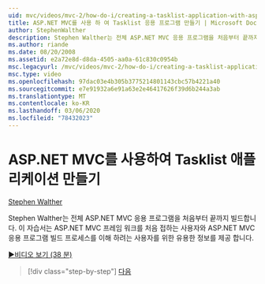 ```yaml
---
uid: mvc/videos/mvc-2/how-do-i/creating-a-tasklist-application-with-aspnet-mvc
title: ASP.NET MVC를 사용 하 여 Tasklist 응용 프로그램 만들기 | Microsoft Docs
author: StephenWalther
description: Stephen Walther는 전체 ASP.NET MVC 응용 프로그램을 처음부터 끝까지 빌드합니다. 이 자습서는 ASP.NET MV를 처음 접하는 사용자에 게 유용한 정보를 소개 합니다.
ms.author: riande
ms.date: 08/20/2008
ms.assetid: e2a72e8d-d8da-4505-aa0a-61c830c0954b
msc.legacyurl: /mvc/videos/mvc-2/how-do-i/creating-a-tasklist-application-with-aspnet-mvc
msc.type: video
ms.openlocfilehash: 97dac03e4b305b3775214801143cbc57b4221a40
ms.sourcegitcommit: e7e91932a6e91a63e2e46417626f39d6b244a3ab
ms.translationtype: MT
ms.contentlocale: ko-KR
ms.lasthandoff: 03/06/2020
ms.locfileid: "78432023"
---
```

# <a name="creating-a-tasklist-application-with-aspnet-mvc"></a>ASP.NET MVC를 사용하여 Tasklist 애플리케이션 만들기

[Stephen Walther](https://github.com/StephenWalther)

Stephen Walther는 전체 ASP.NET MVC 응용 프로그램을 처음부터 끝까지 빌드합니다. 이 자습서는 ASP.NET MVC 프레임 워크를 처음 접하는 사용자와 ASP.NET MVC 응용 프로그램 빌드 프로세스를 이해 하려는 사용자를 위한 유용한 정보를 제공 합니다.

[&#9654;비디오 보기 (38 분)](https://channel9.msdn.com/Blogs/ASP-NET-Site-Videos/creating-a-tasklist-application-with-aspnet-mvc)

> [!div class="step-by-step"]
> [다음](creating-a-movie-database-application-in-15-minutes-with-aspnet-mvc.md)
